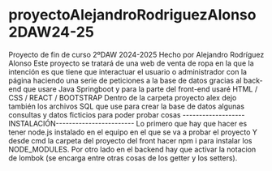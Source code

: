 # proyectoAlejandroRodriguezAlonso2DAW24-25
Proyecto de fin de curso 2ºDAW 2024-2025 Hecho por Alejandro Rodríguez Alonso
Este proyecto se tratará de una web de venta de ropa en la que la intención es que tiene que interactuar el usuario o administrador con la página haciendo una serie de peticiones a la base de datos gracias al back-end que usare Java Springboot y para la parte del front-end usaré HTML / CSS / REACT / BOOTSTRAP
Dentro de la carpeta proyecto alex dejo también los archivos SQL que use para crear la base de datos algunas consultas y datos ficticios para poder probar cosas
-------------------INSTALACIÓN------------------------
Lo primero que hay que hacer es tener node.js instalado en el equipo en el que se va a probar el proyecto
Y desde cmd la carpeta del proyecto del front hacer npm i para instalar los NODE_MODULES. Por otro lado en el backend hay que activar la notacion de lombok (se encarga entre otras cosas de los getter y los setters).

